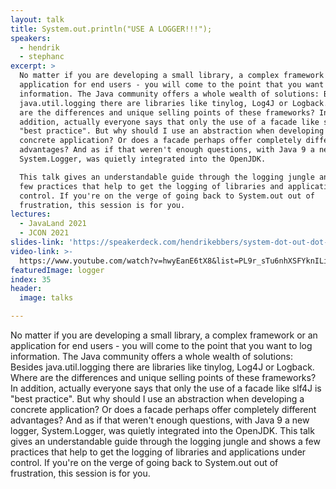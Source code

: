 ```yaml
---
layout: talk
title: System.out.println("USE A LOGGER!!!");
speakers:
  - hendrik
  - stephanc
excerpt: >
  No matter if you are developing a small library, a complex framework or an
  application for end users - you will come to the point that you want to log
  information. The Java community offers a whole wealth of solutions: Besides
  java.util.logging there are libraries like tinylog, Log4J or Logback. Where
  are the differences and unique selling points of these frameworks? In
  addition, actually everyone says that only the use of a facade like slf4J is
  "best practice". But why should I use an abstraction when developing a
  concrete application? Or does a facade perhaps offer completely different
  advantages? And as if that weren't enough questions, with Java 9 a new logger,
  System.Logger, was quietly integrated into the OpenJDK.

  This talk gives an understandable guide through the logging jungle and shows a
  few practices that help to get the logging of libraries and applications under
  control. If you're on the verge of going back to System.out out of
  frustration, this session is for you.
lectures:
  - JavaLand 2021
  - JCON 2021
slides-link: 'https://speakerdeck.com/hendrikebbers/system-dot-out-dot-println-use-a-logger'
video-link: >-
  https://www.youtube.com/watch?v=hwyEanE6tX8&list=PL9r_sTu6nhXSFYknILieFl2YbFBrJIWRW&index=2
featuredImage: logger
index: 35
header:
  image: talks

---
```


No matter if you are developing a small library, a complex framework or an application for end users - you will come to the point that you want to log information. The Java community offers a whole wealth of solutions: Besides java.util.logging there are libraries like tinylog, Log4J or Logback. Where are the differences and unique selling points of these frameworks? In addition, actually everyone says that only the use of a facade like slf4J is "best practice". But why should I use an abstraction when developing a concrete application? Or does a facade perhaps offer completely different advantages? And as if that weren't enough questions, with Java 9 a new logger, System.Logger, was quietly integrated into the OpenJDK.
This talk gives an understandable guide through the logging jungle and shows a few practices that help to get the logging of libraries and applications under control. If you're on the verge of going back to System.out out of frustration, this session is for you.
